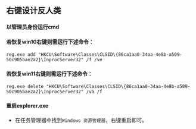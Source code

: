 ## 右键设计反人类
#### 以管理员身份运行cmd
#### 若恢复win10右键则需运行下述命令：
`reg.exe add "HKCU\Software\Classes\CLSID\{86ca1aa0-34aa-4e8b-a509-50c905bae2a2}\InprocServer32" /f /ve`
#### 若恢复win11右键则需运行下述命令：
`reg.exe delete "HKCU\Software\Classes\CLSID\{86ca1aa0-34aa-4e8b-a509-50c905bae2a2}\InprocServer32" /va /f`
#### 重启explorer.exe
* 在任务管理器中找到`Windows 资源管理器`，右键重启即可。
